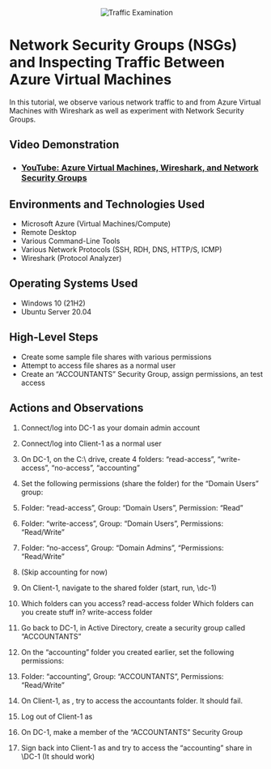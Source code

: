 <p align="center">
<img src="https://i.imgur.com/Ua7udoS.png" alt="Traffic Examination"/>
</p>

<h1>Network Security Groups (NSGs) and Inspecting Traffic Between Azure Virtual Machines</h1>
In this tutorial, we observe various network traffic to and from Azure Virtual Machines with Wireshark as well as experiment with Network Security Groups. <br />


<h2>Video Demonstration</h2>

- ### [YouTube: Azure Virtual Machines, Wireshark, and Network Security Groups](https://www.youtube.com)

<h2>Environments and Technologies Used</h2>

- Microsoft Azure (Virtual Machines/Compute)
- Remote Desktop
- Various Command-Line Tools
- Various Network Protocols (SSH, RDH, DNS, HTTP/S, ICMP)
- Wireshark (Protocol Analyzer)

<h2>Operating Systems Used </h2>

- Windows 10 (21H2)
- Ubuntu Server 20.04

<h2>High-Level Steps</h2>

- Create some sample file shares with various permissions
- Attempt to access file shares as a normal user
- Create an “ACCOUNTANTS” Security Group, assign permissions, an test access
  

<h2>Actions and Observations</h2>

1. Connect/log into DC-1 as your domain admin account 
2. Connect/log into Client-1 as a normal user 
3. On DC-1, on the C:\ drive, create 4 folders: “read-access”, “write-access”, “no-access”, “accounting”
4. Set the following permissions (share the folder) for the “Domain Users” group:
5. Folder: “read-access”, Group: “Domain Users”, Permission: “Read”
6. Folder: “write-access”,  Group: “Domain Users”, Permissions: “Read/Write”
7. Folder: “no-access”, Group: “Domain Admins”, “Permissions: “Read/Write”
8. (Skip accounting for now)  


9. On Client-1, navigate to the shared folder (start, run, \\dc-1)
10. Which folders can you access? read-access folder  Which folders can you create stuff in? write-access folder
    
11. Go back to DC-1, in Active Directory, create a security group called “ACCOUNTANTS”
12. On the “accounting” folder you created earlier, set the following permissions:
13. Folder: “accounting”, Group: “ACCOUNTANTS”, Permissions: “Read/Write”
14. On Client-1, as  <someuser>, try to access the accountants folder. It should fail.
15. Log out of Client-1 as <someuser>
16. On DC-1, make <someuser> a member of the “ACCOUNTANTS”  Security Group
17. Sign back into Client-1 as <someuser> and try to access the “accounting” share in \\DC-1 (It should work)



